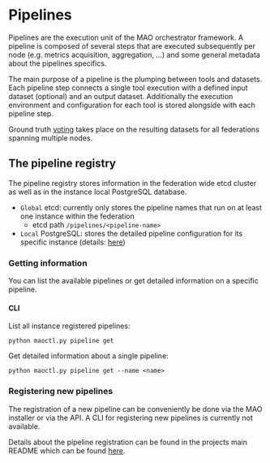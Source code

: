 # Pipelines

Pipelines are the execution unit of the MAO orchestrator framework. A pipeline is composed of several steps that are executed subsequently per node (e.g. metrics acquisition, aggregation, ...) and some general metadata about the pipelines specifics.

The main purpose of a pipeline is the plumping between tools and datasets. Each pipeline step connects a single tool execution with a defined input dataset (optional) and an output dataset. Additionally the execution environment and configuration for each tool is stored alongside with each pipeline step.

Ground truth [voting](Voting.md) takes place on the resulting datasets for all federations spanning multiple nodes.

## The pipeline registry

The pipeline registry stores information in the federation wide etcd cluster as well as in the instance local PostgreSQL database.

- `Global` etcd: currently only stores the pipeline names that run on at least one instance within the federation
  - etcd path `/pipelines/<pipeline-name>`
- `Local` PostgreSQL: stores the detailed pipeline configuration for its specific instance (details: [here](Postgresql.md))

### Getting information

You can list the available pipelines or get detailed information on a specific pipeline.

#### CLI

List all instance registered pipelines:
```
python maoctl.py pipeline get
```

Get detailed information about a single pipeline:
```
python maoctl.py pipeline get --name <name>
```

### Registering new pipelines

The registration of a new pipeline can be conveniently be done via the MAO installer or via the API. A CLI for registering new pipelines is currently not available.

Details about the pipeline registration can be found in the projects main README which can be found [here](../README.md).
